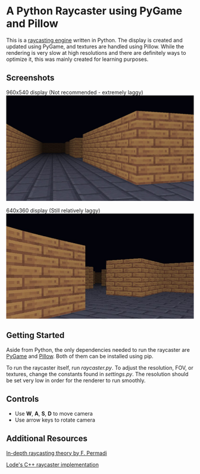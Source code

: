# A Python Raycaster using PyGame and Pillow
This is a [raycasting engine](https://en.wikipedia.org/wiki/Ray_casting) written in Python. The display is created and updated using PyGame, and textures are handled using Pillow. While the rendering is very slow at high resolutions and there are definitely ways to optimize it, this was mainly created for learning purposes.

## Screenshots
960x540 display (Not recommended - extremely laggy)
![960x540 Screenshot](https://github.com/Jebbly/PyCaster/blob/master/screenshots/Screenshot_1.jpg)

640x360 display (Still relatively laggy)
![640x360 Screenshot](https://github.com/Jebbly/PyCaster/blob/master/screenshots/Screenshot_2.jpg)

## Getting Started
Aside from Python, the only dependencies needed to run the raycaster are [PyGame](https://www.pygame.org/docs/) and [Pillow](https://pillow.readthedocs.io/en/stable/). Both of them can be installed using pip.

To run the raycaster itself, run *raycaster.py*. To adjust the resolution, FOV, or textures, change the constants found in *settings.py*. The resolution should be set very low in order for the renderer to run smoothly.

## Controls
- Use **W**, **A**, **S**, **D** to move camera
- Use arrow keys to rotate camera

## Additional Resources
[In-depth raycasting theory by F. Permadi](https://permadi.com/1996/05/ray-casting-tutorial-table-of-contents/)

[Lode's C++ raycaster implementation](https://lodev.org/cgtutor/raycasting.html)
